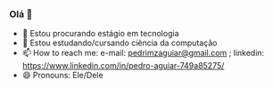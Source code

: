 ### Olá 👋

- 🔭 Estou procurando estágio em tecnologia
- 🌱 Estou estudando/cursando ciência da computação
- 📫 How to reach me:  e-mail: pedrimzaguiar@gmail.com ; linkedin: https://www.linkedin.com/in/pedro-aguiar-749a85275/
- 😄 Pronouns: Ele/Dele



